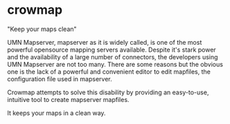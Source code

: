 # crowmap

"Keep your maps clean"

UMN Mapserver, mapserver as it is widely called, is one of the most powerful opensource mapping servers available. 
Despite it's stark power and the availability of a large number of connectors, the developers using UMN Mapserver are not too many. There are some reasons but the obvious one is the lack of a powerful and convenient editor to edit mapfiles, the configuration file used in mapserver.

Crowmap attempts to solve this disability by providing an easy-to-use, intuitive tool to create mapserver mapfiles.

It keeps your maps in a clean way. 

